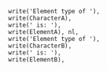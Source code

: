     write('Element type of '),
    write(CharacterA),
    write(' is: '),
    write(ElementA), nl,
    write('Element type of '),
    write(CharacterB),
    write(' is: '),
    write(ElementB),